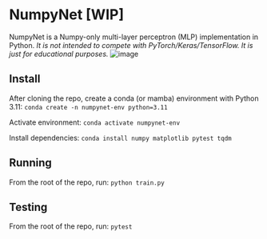 # NumpyNet [WIP]
NumpyNet is a Numpy-only multi-layer perceptron (MLP) implementation in Python. _It is not intended to compete with PyTorch/Keras/TensorFlow. It is just for educational purposes._
![image](https://github.com/plarotta/NumpyNet/assets/20714356/3c41abed-eab8-4ece-8147-bc4688d6b894)

## Install 
After cloning the repo, create a conda (or mamba) environment with Python 3.11:
```conda create -n numpynet-env python=3.11```

Activate environment:
```conda activate numpynet-env```

Install dependencies:
```conda install numpy matplotlib pytest tqdm```

## Running
From the root of the repo, run:
```python train.py```

## Testing
From the root of the repo, run:
```pytest```